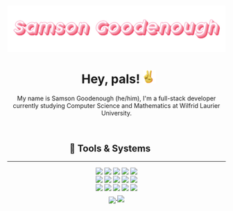 [![Header](https://raw.githubusercontent.com/SamsonGoodenough/SamsonGoodenough/master/readme_header.png "Header")](https://www.linkedin.com/in/samson-goodenough/)

<h1 align="center" style="margin-left:2%">Hey, pals! <img src="https://raw.githubusercontent.com/SamsonGoodenough/SamsonGoodenough/master/peace_sign.gif" width="30px"></h3>

<p align="center">
My name is Samson Goodenough (he/him), I'm a full-stack developer currently studying Computer Science and Mathematics at Wilfrid Laurier University.  
</p> <br>

<h2 align="center" style="margin-left:-6%">🧰 Tools & Systems</h3>

***
<p align="center">
  <img src="https://img.shields.io/badge/OS-Windows-informational?style=flat&logo=Windows&logoColor=white&color=EE255A" />
  <img src="https://img.shields.io/badge/Environment-WSL-informational?style=flat&logo=Linux&logoColor=white&color=F37E90" />
  <img src="https://img.shields.io/badge/Editor-VSCode-informational?style=flat&logo=Visual-Studio-Code&logoColor=white&color=EE255A" />
  <img src="https://img.shields.io/badge/Code-Python-informational?style=flat&logo=Python&logoColor=white&color=F37E90" />
  <img src="https://img.shields.io/badge/Code-Java-informational?style=flat&logo=Java&logoColor=white&color=EE255A" /><br>
  <img src="https://img.shields.io/badge/Code-JavaScript-informational?style=flat&logo=JavaScript&logoColor=white&color=F37E90" />
  <img src="https://img.shields.io/badge/Code-PHP-informational?style=flat&logo=PHP&logoColor=white&color=EE255A" />
  <img src="https://img.shields.io/badge/Code-C_Varients-informational?style=flat&logo=C-Sharp&logoColor=white&color=F37E90" />
  <img src="https://img.shields.io/badge/Code-Vue-informational?style=flat&logo=Vue.js&logoColor=white&color=EE255A" />
  <img src="https://img.shields.io/badge/Shell-Bash-informational?style=flat&logo=GNU-Bash&logoColor=white&color=F37E90" /><br>
  <img src="https://img.shields.io/badge/Tool-Docker-informational?style=flat&logo=Docker&logoColor=white&color=EE255A" />
  <img src="https://img.shields.io/badge/Tool-Bitbucket-informational?style=flat&logo=Bitbucket&logoColor=white&color=F37E90" />
  <img src="https://img.shields.io/badge/Tool-Jira-informational?style=flat&logo=Jira&logoColor=white&color=EE255A" />
  <img src="https://img.shields.io/badge/Database-MySQL-informational?style=flat&logo=MySQL&logoColor=white&color=F37E90" />
  <img src="https://img.shields.io/badge/Built-Different%20%F0%9F%98%8E-informational?style=flat&logo=stylelint&logoColor=white&color=EE255A" />
  <br>

  <a href="https://github.com/anuraghazra/github-readme-stats">
    <img align="center" style="margin-top:10px" src="https://github-readme-stats.vercel.app/api?username=SamsonGoodenough&theme=radical&title_color=EE255A&text_color=e3e3e3&show_icons=true&icon_color=E87F8F" />
  </a>
  <a href="https://github.com/anuraghazra/github-readme-stats">
    <img align="center" style="margin-top:5px" src="https://github-readme-stats.vercel.app/api/top-langs?username=SamsonGoodenough&theme=radical&title_color=EE255A&text_color=e3e3e3&show_icons=true&icon_color=E87F8F&layout=compact&langs_count=6" />
  </a>
</p>

<!-- resources -->
<!-- https://github.com/anuraghazra/github-readme-stats -->
<!-- https://shields.io/ -->